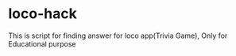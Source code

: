# loco-hack
This is script for finding answer for loco app(Trivia Game), Only for Educational purpose
